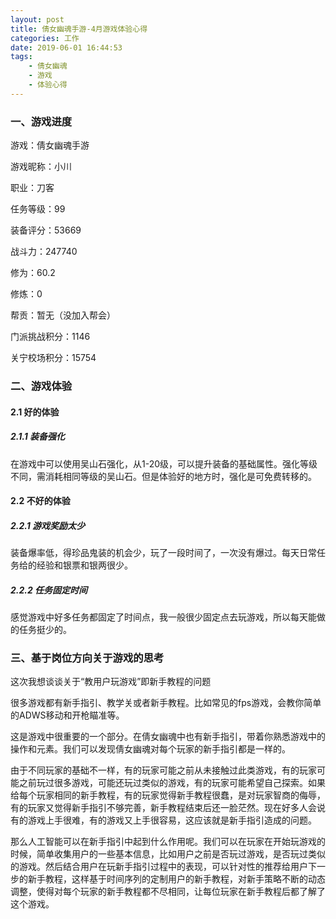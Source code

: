 ```yaml
---
layout: post
title: 倩女幽魂手游-4月游戏体验心得
categories: 工作
date: 2019-06-01 16:44:53
tags:
    - 倩女幽魂
    - 游戏
    - 体验心得
---
```

### 一、游戏进度
游戏：倩女幽魂手游

游戏昵称：小川

职业：刀客

任务等级：99

装备评分：53669

战斗力：247740

修为：60.2
<!--more-->
修炼：0

帮贡：暂无（没加入帮会）

门派挑战积分：1146

关宁校场积分：15754

### 二、游戏体验

#### 2.1 好的体验

##### 2.1.1  装备强化

在游戏中可以使用吴山石强化，从1-20级，可以提升装备的基础属性。强化等级不同，需消耗相同等级的吴山石。但是体验好的地方时，强化是可免费转移的。

#### 2.2 不好的体验

##### 2.2.1 游戏奖励太少

装备爆率低，得珍品鬼装的机会少，玩了一段时间了，一次没有爆过。每天日常任务给的经验和银票和银两很少。

##### 2.2.2 任务固定时间
感觉游戏中好多任务都固定了时间点，我一般很少固定点去玩游戏，所以每天能做的任务挺少的。

### 三、基于岗位方向关于游戏的思考

这次我想谈谈关于“教用户玩游戏”即新手教程的问题

很多游戏都有新手指引、教学关或者新手教程。比如常见的fps游戏，会教你简单的ADWS移动和开枪瞄准等。

这是游戏中很重要的一个部分。在倩女幽魂中也有新手指引，带着你熟悉游戏中的操作和元素。我们可以发现倩女幽魂对每个玩家的新手指引都是一样的。

由于不同玩家的基础不一样，有的玩家可能之前从未接触过此类游戏，有的玩家可能之前玩过很多游戏，可能还玩过类似的游戏，有的玩家可能希望自己探索。如果给每个玩家相同的新手教程，有的玩家觉得新手教程很蠢，是对玩家智商的侮辱，有的玩家又觉得新手指引不够完善，新手教程结束后还一脸茫然。现在好多人会说有的游戏上手很难，有的游戏又上手很容易，这应该就是新手指引造成的问题。

那么人工智能可以在新手指引中起到什么作用呢。我们可以在玩家在开始玩游戏的时候，简单收集用户的一些基本信息，比如用户之前是否玩过游戏，是否玩过类似的游戏。然后结合用户在玩新手指引过程中的表现，可以针对性的推荐给用户下一步的新手教程，这样基于时间序列的定制用户的新手教程，对新手策略不断的动态调整，使得对每个玩家的新手教程都不尽相同，让每位玩家在新手教程后都了解了这个游戏。


